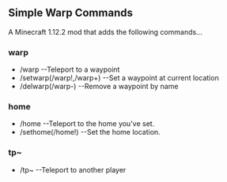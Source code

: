 ## Simple Warp Commands

A Minecraft 1.12.2 mod that adds the following commands...

### warp

- /warp --Teleport to a waypoint
- /setwarp(/warp!,/warp+) --Set a waypoint at current location
- /delwarp(/warp-) --Remove a waypoint by name

### home

- /home --Teleport to the home you've set.
- /sethome(/home!) --Set the home location.

### tp~

- /tp~ --Teleport to another player